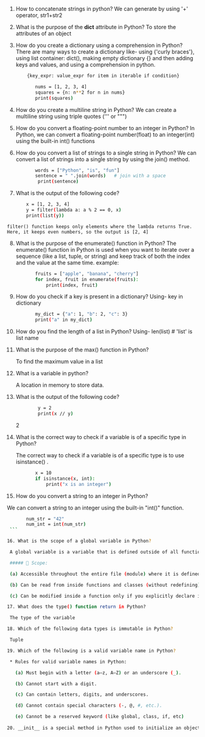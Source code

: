 1. How to concatenate strings in python? 
   We can generate by using '+' operator, str1+str2
2. What is the purpose of the __dict__ attribute in Python?
    To store the attributes of an object

3. How do you create a dictionary using a comprehension in Python?
    There are many ways to create a dictionary like- using {'curly braces'}, using list container: dict(), making empty dictionary {} and then adding keys and values, and using a comprehension in python.

    ```bash
        {key_expr: value_expr for item in iterable if condition}
    ```
    ```bash
           nums = [1, 2, 3, 4]
           squares = {n: n**2 for n in nums}
           print(squares)
    ```
4. How do you create a multiline string in Python?
   We can create a multiline string using triple quotes (''' or """)     

5. How do you convert a floating-point number to an integer in Python?
   In Python, we can convert a floating-point number(float) to an integer(int) using the built-in int() functions

6. How do you convert a list of strings to a single string in Python?
   We can convert a list of strings into a single string by using the join() method.   
   ```bash
          words = ["Python", "is", "fun"]
          sentence = " ".join(words)   # join with a space
           print(sentence)
    ```

7. What is the output of the following code? 
```bash
       x = [1, 2, 3, 4]
       y = filter(lambda a: a % 2 == 0, x)
       print(list(y))
```
    filter() function keeps only elements where the lambda returns True. Here, it keeps even numbers, so the output is [2, 4]

8.  What is the purpose of the enumerate() function in Python?
    The enumerate() function in Python is used when you want to iterate over a sequence (like a list, tuple, or string) and keep track of both the index and the value at the same time.
    example:
    ```bash
           fruits = ["apple", "banana", "cherry"]
           for index, fruit in enumerate(fruits):
               print(index, fruit)
    ```

9. How do you check if a key is present in a dictionary?
   Using- key in dictionary
   ```bash
          my_dict = {"a": 1, "b": 2, "c": 3}
          print("a" in my_dict)   
    ```

10. How do you find the length of a list in Python?
Using- len(list)  # 'list' is list name                   

11. What is the purpose of the max() function in Python?

    To find the maximum value in a list

12. What is a variable in python?

    A location in memory to store data.

13. What is the output of the following code?

    ```bash x = 5
            y = 2
            print(x // y)  
    ```
    2

14. What is the correct way to check if a variable is of a specific type in Python?

    The correct way to check if a variable is of a specific type is to use isinstance() .           
    ```bash
           x = 10
           if isinstance(x, int):
               print("x is an integer")
    ```

15. How do you convert a string to an integer in Python?

   We can convert a string to an integer using the built-in "int()" function.
   ```bash
          num_str = "42"
          num_int = int(num_str)
    ```

16. What is the scope of a global variable in Python?

    A global variable is a variable that is defined outside of all functions and classes.

    ##### 📌 Scope:

    (a) Accessible throughout the entire file (module) where it is defined.

    (b) Can be read from inside functions and classes (without redefining).

    (c) Can be modified inside a function only if you explicitly declare it as global

17. What does the type() function return in Python?

    The type of the variable

18. Which of the following data types is immutable in Python?

    Tuple 

19. Which of the following is a valid variable name in Python?

    * Rules for valid variable names in Python:

      (a) Must begin with a letter (a–z, A–Z) or an underscore (_).

      (b) Cannot start with a digit.

      (c) Can contain letters, digits, and underscores.

      (d) Cannot contain special characters (-, @, #, etc.).

      (e) Cannot be a reserved keyword (like global, class, if, etc)
       
20. __init__ is a special method in Python used to initialize an object's state when a new instance of a   class is created.       